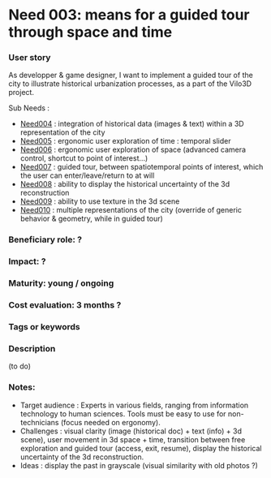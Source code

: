 # Need 003: means for a guided tour through space and time

### User story
As developper & game designer, I want to implement a guided tour of the city to illustrate historical urbanization processes, as a part of the Vilo3D project. 

Sub Needs :

* [Need004](Need004.md) : integration of historical data (images & text) within a 3D representation of the city
* [Need005](Need005.md) : ergonomic user exploration of time : temporal slider 
* [Need006](Need006.md) : ergonomic user exploration of space (advanced camera control, shortcut to point of interest...)
* [Need007](Need007.md) : guided tour, between spatiotemporal points of interest, which the user can enter/leave/return to at will
* [Need008](Need008.md) : ability to display the historical uncertainty of the 3d reconstruction
* [Need009](Need009.md) : ability to use texture in the 3d scene
* [Need010](Need010.md) : multiple representations of the city (override of generic behavior & geometry, while in guided tour)


### Beneficiary role: ?

### Impact: ?

### Maturity: young / ongoing

### Cost evaluation: 3 months ?

### Tags or keywords

### Description

(to do)

### Notes:

* Target audience : Experts in various fields, ranging from information technology to human sciences. Tools must be easy to use for non-technicians (focus needed on ergonomy).
* Challenges : visual clarity (image (historical doc) + text (info) + 3d scene), user movement in 3d space + time, transition between free exploration and guided tour (access, exit, resume), display the historical uncertainty of the 3d reconstruction.
* Ideas : display the past in grayscale (visual similarity with old photos ?)
